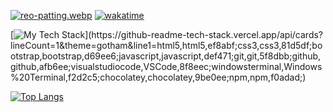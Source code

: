 [![reo-patting.webp](https://i.postimg.cc/RFM2CQFY/reo-patting.webp)](https://postimg.cc/mc5m8973) [![wakatime](https://wakatime.com/badge/user/49dba2c5-26e1-43a7-9d07-e0f8613d1227.svg)](https://wakatime.com/@49dba2c5-26e1-43a7-9d07-e0f8613d1227)

[![My Tech Stack](https://github-readme-tech-stack.vercel.app/api/cards?lineCount=1&theme=gotham&line1=html5,html5,ef8abf;css3,css3,81d5df;bootstrap,bootstrap,d69ee6;javascript,javascript,def471;git,git,5f8dbb;github,github,afb6ee;visualstudiocode,VSCode,8f8eec;windowsterminal,Windows%20Terminal,f2d2c5;chocolatey,chocolatey,9be0ee;npm,npm,f0adad;)](https://github-readme-tech-stack.vercel.app/api/cards?lineCount=1&theme=gotham&line1=html5,html5,ef8abf;css3,css3,81d5df;bootstrap,bootstrap,d69ee6;javascript,javascript,def471;git,git,5f8dbb;github,github,afb6ee;visualstudiocode,VSCode,8f8eec;windowsterminal,Windows%20Terminal,f2d2c5;chocolatey,chocolatey,9be0ee;npm,npm,f0adad;)

[![Top Langs](https://github-readme-stats.vercel.app/api/top-langs/?username=hiyorijl&layout=compact&theme=nord&show_icons=true)](https://github.com/anuraghazra/github-readme-stats)
